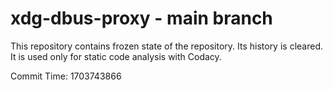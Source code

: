 # xdg-dbus-proxy - main branch

This repository contains frozen state of the repository.
Its history is cleared. It is used only for static code
analysis with Codacy.

Commit Time: 1703743866
